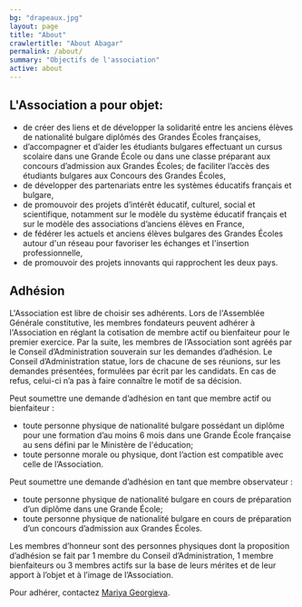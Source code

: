 ```yaml
---
bg: "drapeaux.jpg"
layout: page
title: "About"
crawlertitle: "About Abagar"
permalink: /about/
summary: "Objectifs de l'association"
active: about
---
```


## L'Association a pour objet:

*    de créer des liens et de développer la solidarité entre les anciens élèves de nationalité bulgare diplômés des Grandes Écoles françaises,
*    d’accompagner et d’aider les étudiants bulgares effectuant un cursus scolaire dans une Grande École ou dans une classe préparant aux concours d’admission aux Grandes Écoles; de faciliter l’accès des étudiants bulgares aux Concours des Grandes Écoles,
*  de développer des partenariats entre les systèmes éducatifs français et bulgare,
*   de promouvoir des projets d’intérêt éducatif, culturel, social et scientifique, notamment sur le modèle du système éducatif français et sur le modèle des associations d’anciens élèves en France,
*  de fédérer les actuels et anciens élèves bulgares des Grandes Écoles autour d'un réseau pour favoriser les échanges et l'insertion professionnelle,
*  de promouvoir des projets innovants qui rapprochent les deux pays.


## Adhésion 

L'Association est libre de choisir ses adhérents. Lors de l'Assemblée Générale constitutive, les membres fondateurs peuvent adhérer à l'Association en réglant la cotisation de membre actif ou bienfaiteur pour le premier exercice. Par la suite, les membres de l’Association sont agréés par le Conseil d’Administration souverain sur les demandes d’adhésion. Le Conseil d’Administration statue, lors de chacune de ses réunions, sur les demandes présentées, formulées par écrit par les candidats. En cas de refus, celui-ci n’a pas à faire connaître le motif de sa décision. 


Peut soumettre une demande d’adhésion en tant que membre actif ou bienfaiteur :

* toute personne physique de nationalité bulgare possédant un diplôme pour une formation d’au moins 6 mois dans une Grande École française au sens défini par le Ministère de l'éducation;
* toute personne morale ou physique, dont l’action est compatible avec celle de l’Association.


Peut soumettre une demande d’adhésion en tant que membre observateur :

* toute personne physique de nationalité bulgare en cours de préparation d’un diplôme dans une Grande École;
* toute personne physique de nationalité bulgare en cours de préparation d’un concours d’admission aux Grandes Écoles.


Les membres d’honneur sont des personnes physiques dont la proposition d’adhésion se fait par 1 membre du Conseil d’Administration, 1 membre bienfaiteurs ou 3 membres actifs sur la base de leurs mérites et de leur apport à l’objet et à l’image de l’Association. 

Pour adhérer, contactez [Mariya Georgieva](mailto:maria.georgievabs@gmail.com).
